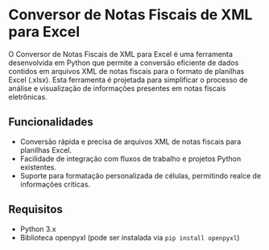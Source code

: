 # Conversor de Notas Fiscais de XML para Excel

O Conversor de Notas Fiscais de XML para Excel é uma ferramenta desenvolvida em Python que permite a conversão eficiente de dados contidos em arquivos XML de notas fiscais para o formato de planilhas Excel (.xlsx). Esta ferramenta é projetada para simplificar o processo de análise e visualização de informações presentes em notas fiscais eletrônicas.

## Funcionalidades

- Conversão rápida e precisa de arquivos XML de notas fiscais para planilhas Excel.
- Facilidade de integração com fluxos de trabalho e projetos Python existentes.
- Suporte para formatação personalizada de células, permitindo realce de informações críticas.

## Requisitos

- Python 3.x
- Biblioteca openpyxl (pode ser instalada via `pip install openpyxl`)
